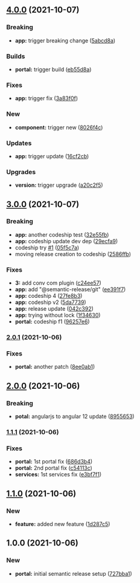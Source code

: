 ## [4.0.0](https://github.com/gparasyris/versioning-demo/compare/v3.0.0...v4.0.0) (2021-10-07)


### Breaking

* **app:** trigger breaking change ([5abcd8a](https://github.com/gparasyris/versioning-demo/commit/5abcd8a82b1db19d4b579139aab85fcadfbcef28))


### Builds

* **portal:** trigger build ([eb55d8a](https://github.com/gparasyris/versioning-demo/commit/eb55d8a7a3904168394937e2b1948f6c72daf571))


### Fixes

* **app:** trigger fix ([3a83f0f](https://github.com/gparasyris/versioning-demo/commit/3a83f0f91eac392a80009cba73f36a7a0b87dc5a))


### New

* **component:** trigger new ([8026f4c](https://github.com/gparasyris/versioning-demo/commit/8026f4c13bdba4d3e8229ed5b4e01dc5d6fccff8))


### Updates

* **app:** trigger update ([16cf2cb](https://github.com/gparasyris/versioning-demo/commit/16cf2cb5ba6e575aff6116cd01b5df3f764dfece))


### Upgrades

* **version:** trigger upgrade ([a20c2f5](https://github.com/gparasyris/versioning-demo/commit/a20c2f5ab71c47e1c46611cccc19faa31cf42076))

## [3.0.0](https://github.com/gparasyris/versioning-demo/compare/v2.0.1...v3.0.0) (2021-10-07)


### Breaking

* **app:** another codeship test ([32e55fb](https://github.com/gparasyris/versioning-demo/commit/32e55fb0ea05804ba663a4131d15e63b9f0561f4))
* **app:** codeship update dev dep ([29ecfa9](https://github.com/gparasyris/versioning-demo/commit/29ecfa9aa8282a85491164f7d99658065fd503cb))
* codeship try [#1](https://github.com/gparasyris/versioning-demo/issues/1) ([05f5c7a](https://github.com/gparasyris/versioning-demo/commit/05f5c7a043061c5eaf8c03693647bbbda43b1de1))
* moving release creation to codeship ([2586ffb](https://github.com/gparasyris/versioning-demo/commit/2586ffbfa684e45777a6f7ec2a566864a9f31137))


### Fixes

* **3:** add conv com plugin ([c24ee57](https://github.com/gparasyris/versioning-demo/commit/c24ee57cd79e68e2c0fde61fcfad09b0895b3d6e))
* **app:** add "@semantic-release/git" ([ee391f7](https://github.com/gparasyris/versioning-demo/commit/ee391f73007fcf8fe4ccd92eb2e70589375ecb80))
* **app:** codeship 4 ([27fe8b3](https://github.com/gparasyris/versioning-demo/commit/27fe8b375ca1d442390af6fed383fb5ff430c408))
* **app:** codeship v2 ([5da7739](https://github.com/gparasyris/versioning-demo/commit/5da7739049d91a7a702684b133a176de9516c8cc))
* **app:** release update ([042c392](https://github.com/gparasyris/versioning-demo/commit/042c3928878279ef4bd35f0de2d16cf12e4dcfeb))
* **app:** trying without lock ([1f34630](https://github.com/gparasyris/versioning-demo/commit/1f346308a074b1e9f908fedbe48cedf67365b679))
* **portal:** codeship f1 ([96257e6](https://github.com/gparasyris/versioning-demo/commit/96257e6280e7af7723dcb0490cde765181234c0f))

### [2.0.1](https://github.com/gparasyris/versioning-demo/compare/v2.0.0...v2.0.1) (2021-10-06)


### Fixes

* **portal:** another patch ([8ee0ab1](https://github.com/gparasyris/versioning-demo/commit/8ee0ab18509dec840e564a677938e7d1b7784b91))

## [2.0.0](https://github.com/gparasyris/versioning-demo/compare/v1.1.1...v2.0.0) (2021-10-06)


### Breaking

* **potal:** angularjs to angular 12 update ([8955653](https://github.com/gparasyris/versioning-demo/commit/89556532bc9ee64892d1efbe2c65a8c5737228b5))

### [1.1.1](https://github.com/gparasyris/versioning-demo/compare/v1.1.0...v1.1.1) (2021-10-06)


### Fixes

* **portal:** 1st portal fix ([686d3b4](https://github.com/gparasyris/versioning-demo/commit/686d3b4436a234145a1476494c54d8019a46424d))
* **portal:** 2nd portal fix ([c54113c](https://github.com/gparasyris/versioning-demo/commit/c54113c817c8617d5a367539eb5f8763e7ea6174))
* **services:** 1st services fix ([e3bf7f1](https://github.com/gparasyris/versioning-demo/commit/e3bf7f1a0df235859b2c7be8370765f4951119fa))

## [1.1.0](https://github.com/gparasyris/versioning-demo/compare/v1.0.0...v1.1.0) (2021-10-06)


### New

* **feature:** added new feature ([1d287c5](https://github.com/gparasyris/versioning-demo/commit/1d287c5f9728044effbaa8501339241261d76725))

## 1.0.0 (2021-10-06)


### New

* **portal:** initial semantic release setup ([727bba1](https://github.com/gparasyris/versioning-demo/commit/727bba11d0fa51a1d1fb33cd56221f1a7282c5dd))
